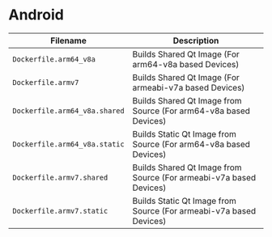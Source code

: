 # Android

| Filename                      | Description                                                        |
| ----------------------------- | ------------------------------------------------------------------ |
| `Dockerfile.arm64_v8a`        | Builds Shared Qt Image (For arm64-v8a based Devices)               |
| `Dockerfile.armv7`            | Builds Shared Qt Image (For armeabi-v7a based Devices)             |
| `Dockerfile.arm64_v8a.shared` | Builds Shared Qt Image from Source (For arm64-v8a based Devices)   |
| `Dockerfile.arm64_v8a.static` | Builds Static Qt Image from Source (For arm64-v8a based Devices)   |
| `Dockerfile.armv7.shared`     | Builds Shared Qt Image from Source (For armeabi-v7a based Devices) |
| `Dockerfile.armv7.static`     | Builds Static Qt Image from Source (For armeabi-v7a based Devices) |